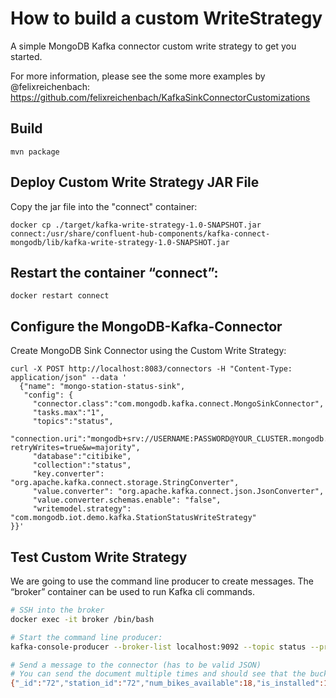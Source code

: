 # How to build a custom WriteStrategy
A simple MongoDB Kafka connector custom write strategy to get you started.

For more information, please see the some more examples by @felixreichenbach: https://github.com/felixreichenbach/KafkaSinkConnectorCustomizations

## Build
```
mvn package
```

## Deploy Custom Write Strategy JAR File
Copy the jar file into the "connect" container:
```
docker cp ./target/kafka-write-strategy-1.0-SNAPSHOT.jar connect:/usr/share/confluent-hub-components/kafka-connect-mongodb/lib/kafka-write-strategy-1.0-SNAPSHOT.jar
```

## Restart the container “connect”:
```
docker restart connect
```

## Configure the MongoDB-Kafka-Connector

Create MongoDB Sink Connector using the Custom Write Strategy:
```
curl -X POST http://localhost:8083/connectors -H "Content-Type: application/json" --data '
  {"name": "mongo-station-status-sink",
   "config": {
     "connector.class":"com.mongodb.kafka.connect.MongoSinkConnector",
     "tasks.max":"1",
     "topics":"status",
     "connection.uri":"mongodb+srv://USERNAME:PASSWORD@YOUR_CLUSTER.mongodb.net/test?retryWrites=true&w=majority",
     "database":"citibike",
     "collection":"status",
     "key.converter": "org.apache.kafka.connect.storage.StringConverter",
     "value.converter": "org.apache.kafka.connect.json.JsonConverter",
     "value.converter.schemas.enable": "false",
     "writemodel.strategy": "com.mongodb.iot.demo.kafka.StationStatusWriteStrategy"
}}'
```
## Test Custom Write Strategy
We are going to use the command line producer to create messages.
The “broker” container can be used to run Kafka cli commands.

```bash
# SSH into the broker
docker exec -it broker /bin/bash

# Start the command line producer:
kafka-console-producer --broker-list localhost:9092 --topic status --property value.serializer=custom.class.serialization.JsonSerializer

# Send a message to the connector (has to be valid JSON)
# You can send the document multiple times and should see that the bucket size increases and additonal values get added into the status Array.
{"_id":"72","station_id":"72","num_bikes_available":18,"is_installed":1,"station_status":"active","is_returning":1,"num_ebikes_available":0,"eightd_has_available_keys":false,"last_reported":1591110508,"last_updated":1591110585,"is_renting":1,"num_bikes_disabled":3,"num_docks_disabled":0,"num_docks_available":24}
```
